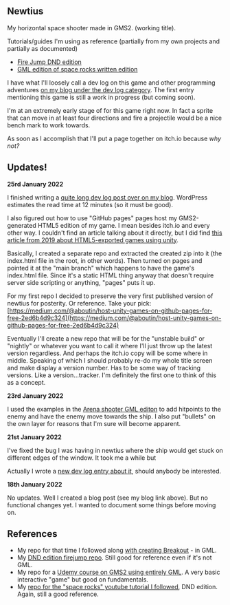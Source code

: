 
## Newtius

My horizontal space shooter made in GMS2. (working title).  

Tutorials/guides I'm using as reference (partially from my own projects and partially as documented)


-  [Fire Jump DND edition](https://www.yoyogames.com/en/tutorials/fire-jump-dnd-1)
-  [GML edition of space rocks written edition](https://www.yoyogames.com/en/tutorials/space-rocks-gml)

I have what I'll loosely call a dev log on this game and other programming adventures [on my blog under the dev log category](https://tildesare.cool/category/programming/dev-log/). The first entry mentioning this game is still a work in progress (but coming soon).
  

I'm at an extremely early stage of for this game right now. In fact a sprite that can move in at least four directions and fire a projectile would be a nice bench mark to work towards.

As soon as I accomplish that I'll put a page together on itch.io because *why not?*

## Updates!

**25rd January 2022**

I finished writing a [quite long dev log post over on my blog](https://tildesare.cool/2022/01/25/dev-log-entry-6-sounds-and-collisoins/). WordPress estimates the read time at 12 minutes (so it must be good).

I also figured out how to use "GitHub pages" pages host my GMS2-generated HTML5 edition of my game. I mean besides itch.io and every other way. I couldn't find an article talking about it directly, but I did find [this article from 2019 about HTML5-exported games using unity](https://medium.com/@aboutin/host-unity-games-on-github-pages-for-free-2ed6b4d9c324). 

Basically, I created a separate repo and extracted the created zip into it (the index.html file in the root, in other words). Then turned on pages and pointed it at the "main branch" which happens to have the game's index.html file. Since it's a static HTML thing anyway that doesn't require server side scripting or anything, "pages" puts it up.

For my first repo I decided to preserve the very first published version of newtius for posterity. Or reference. Take your pick:
[https://medium.com/@aboutin/host-unity-games-on-github-pages-for-free-2ed6b4d9c324](https://medium.com/@aboutin/host-unity-games-on-github-pages-for-free-2ed6b4d9c324)

Eventually I'll create a new repo that will be for the "unstable build" or "nightly" or whatever you want to call it where I'll just throw up the latest version regardless. And perhaps the itch.io copy will be some where in middle. Speaking of which I should probably re-do my whole title screen and make display a version number. Has to be some way of tracking versions. Like a version...tracker. I'm definitely the first one to think of this as a concept. 


**23rd January 2022**

I used the examples in the [Arena shooter GML editon](https://www.yoyogames.com/en/tutorials/my-first-arena-shooter-gml) to add hitpoints to the enemy and have the enemy move towards the ship. I also put "bullets" on the own layer for reasons that I'm sure will become apparent.

**21st January 2022**

I've fixed the bug I was having in newtius where the ship would get stuck on different edges of the window. It took me a while but 

Actually I wrote a [new dev log entry about it](https://tildesare.cool/2022/01/22/dev-log-entry-4-solving-the-edge-bug-in-newtius/), should anybody be interested.

**18th January 2022**

No updates. Well I created a blog post (see my blog link above). But no functional changes yet. I wanted to document some things before moving on.

## References

- My repo for that time I followed along [with creating Breakout](https://github.com/tildesarecool/Breakout-GMS2-followalong) - in GML.
- My [DND edition firejump repo](https://github.com/tildesarecool/FireJumpGMS2). Still good for reference even if it's not GML.
- My repo for a [Udemy course on GMS2 using entirely GML](https://github.com/tildesarecool/Programming-in-GameMaker-Studio-2-udemy-course). A very basic interactive "game" but good on fundamentals.
- My [repo for the "space rocks" youtube tutorial I followed](https://github.com/tildesarecool/grad-dah-clone-gamemaker-ed), DND edition. Again, still a good reference.

